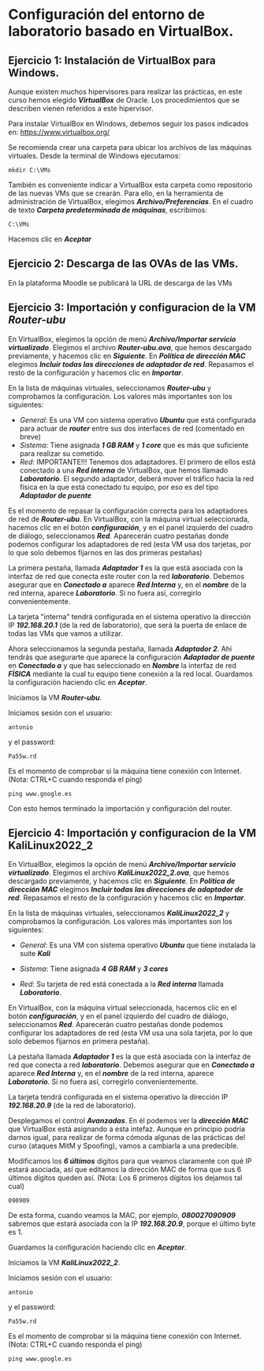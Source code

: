 # Configuración del entorno de laboratorio basado en VirtualBox.

## Ejercicio 1: Instalación de VirtualBox para Windows.

Aunque existen muchos hipervisores para realizar las prácticas, en este curso hemos elegido ***VirtualBox*** de Oracle. Los procedimientos que se describen vienen referidos a este hipervisor.

Para instalar VirtualBox en Windows, debemos seguir los pasos indicados en: https://www.virtualbox.org/

Se recomienda crear una carpeta para ubicar los archivos de las máquinas virtuales. Desde la terminal de Windows ejecutamos:
```
mkdir C:\VMs
```

También es conveniente indicar a VirtualBox esta carpeta como repositorio de las nuevas VMs que se crearán. Para ello, en la herramienta de administración de VirtualBox, elegimos ***Archivo/Preferencias***. En el cuadro de texto ***Carpeta predeterminada de máquinas***, escribimos:
```
C:\VMs
```

Hacemos clic en ***Aceptar***


## Ejercicio 2: Descarga de las OVAs de las VMs.

En la plataforma Moodle se publicará la URL de descarga de las VMs


## Ejercicio 3: Importación y configuracion de la VM ***Router-ubu***

En VirtualBox, elegimos la opción de menú ***Archivo/Importar servicio virtualizado***. Elegimos el archivo ***Router-ubu.ova***, que hemos descargado previamente, y hacemos clic en ***Siguiente***. En ***Política de dirección MAC*** elegimos ***Incluir todas las direcciones de adaptador de red***. Repasamos el resto de la configuración y hacemos clic en ***Importar***.

En la lista de máquinas virtuales, seleccionamos ***Router-ubu*** y comprobamos la  configuración. Los valores más importantes son los siguientes:

* *General*: Es una VM con sistema operativo ***Ubuntu*** que está configurada para actuar de ***router*** entre sus dos interfaces de red (comentado en breve)
* *Sistema*: Tiene asignada ***1 GB RAM*** y ***1 core*** que es más que suficiente para realizar su cometido.
* *Red*: IMPORTANTE!!! Tenemos dos adaptadores. El primero de ellos está conectado a una ***Red interna*** de VirtualBox, que hemos llamado ***Laboratorio***. El segundo adaptador, deberá mover el tráfico hacia la red física en la que está conectado tu equipo, por eso es del tipo ***Adaptador de puente***

Es el momento de repasar la configuración correcta para los adaptadores de red de ***Router-ubu***. En VirtualBox, con la máquina virtual seleccionada, hacemos clic en el botón ***configuración***, y en el panel izquierdo del cuadro de diálogo, seleccionamos ***Red***. Aparecerán cuatro pestañas donde podemos configurar los adaptadores de red (esta VM usa dos tarjetas, por lo que solo debemos fijarnos en las dos primeras pestañas)

La primera pestaña, llamada ***Adaptador 1*** es la que está asociada con la interfaz de red que conecta este router con la red ***laboratorio***. Debemos asegurar que en ***Conectado a*** aparece ***Red Interna*** y, en el ***nombre*** de la red interna, aparece ***Laboratorio***. Si no fuera así, corregirlo convenientemente.

La tarjeta "interna" tendrá configurada en el sistema operativo la dirección IP ***192.168.20.1*** (de la red de laboratorio), que será la puerta de enlace de todas las VMs que vamos a utilizar.


Ahora seleccionamos la segunda pestaña, llamada ***Adaptador 2***. Ahí tendrás que asegurarte que aparece la configuración ***Adaptador de puente*** en ***Conectado a*** y que has seleccionado en ***Nombre*** la interfaz de red ***FÍSICA*** mediante la cual tu equipo tiene conexión a la red local. Guardamos la configuración haciendo clic en ***Aceptar***. 

Iniciamos la VM ***Router-ubu***.

Iniciamos sesión con el usuario:
```
antonio
```

y el password:
```
Pa55w.rd
```

Es el momento de comprobar si la máquina tiene conexión con Internet. (Nota: CTRL+C cuando responda el ping)
```
ping www.google.es
```

Con esto hemos terminado la importación y configuración del router.

## Ejercicio 4: Importación y configuracion de la VM KaliLinux2022_2

En VirtualBox, elegimos la opción de menú ***Archivo/Importar servicio virtualizado***. Elegimos el archivo ***KaliLinux2022_2.ova***, que hemos descargado previamente, y hacemos clic en ***Siguiente***.  En ***Política de dirección MAC*** elegimos ***Incluir todas las direcciones de adaptador de red***. Repasamos el resto de la configuración y hacemos clic en ***Importar***.

En la lista de máquinas virtuales, seleccionamos ***KaliLinux2022_2*** y comprobamos la  configuración. Los valores más importantes son los siguientes:

* *General*: Es una VM con sistema operativo ***Ubuntu*** que tiene instalada la suite ***Kali***

* *Sistema*: Tiene asignada ***4 GB RAM*** y ***3 cores*** 
* *Red*: Su tarjeta de red está conectada a la ***Red interna*** llamada ***Laboratorio***. 

En VirtualBox, con la máquina virtual seleccionada, hacemos clic en el botón ***configuración***, y en el panel izquierdo del cuadro de diálogo, seleccionamos ***Red***. Aparecerán cuatro pestañas donde podemos configurar los adaptadores de red (esta VM usa una sola tarjeta, por lo que solo debemos fijarnos en primera pestaña).

La pestaña llamada ***Adaptador 1*** es la que está asociada con la interfaz de red que conecta a red ***laboratorio***. Debemos asegurar que en ***Conectado a*** aparece ***Red Interna*** y, en el ***nombre*** de la red interna, aparece ***Laboratorio***. Si no fuera así, corregirlo convenientemente.

La tarjeta  tendrá configurada en el sistema operativo la dirección IP ***192.168.20.9*** (de la red de laboratorio).

Desplegamos el control ***Avanzadas***. En él podemos ver la ***dirección MAC*** que VirtualBox está asignando a esta intefaz. Aunque en principio podría darnos igual, para realizar de forma cómoda algunas de las prácticas del curso (ataques MitM y Spoofing), vamos a cambiarla a una predecible.

Modificamos los ***6 últimos*** digitos para que veamos claramente con qué IP estará asociada, así que editamos la dirección MAC de forma que sus 6 últimos dígitos queden así. (Nota: Los 6 primeros dígitos los dejamos tal cual)
```
090909
```

De esta forma, cuando veamos la MAC, por ejemplo, ***080027090909*** sabremos que estará asociada con la IP ***192.168.20.9***, porque el último byte es 1.

Guardamos la configuración haciendo clic en ***Aceptar***. 

Iniciamos la VM ***KaliLinux2022_2***.

Iniciamos sesión con el usuario:
```
antonio
```

y el password:
```
Pa55w.rd
```

Es el momento de comprobar si la máquina tiene conexión con Internet. (Nota: CTRL+C cuando responda el ping)
```
ping www.google.es
```